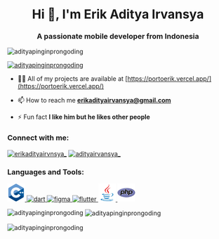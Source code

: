 <h1 align="center">Hi 👋, I'm Erik Aditya Irvansya</h1>
<h3 align="center">A passionate mobile developer from Indonesia</h3>

<p align="left"> <img src="https://komarev.com/ghpvc/?username=adityapinginprongoding&label=Profile%20views&color=0e75b6&style=flat" alt="adityapinginprongoding" /> </p>

<p align="left"> <a href="https://github.com/ryo-ma/github-profile-trophy"><img src="https://github-profile-trophy.vercel.app/?username=adityapinginprongoding" alt="adityapinginprongoding" /></a> </p>

- 👨‍💻 All of my projects are available at [https://portoerik.vercel.app/](https://portoerik.vercel.app/)

- 📫 How to reach me **erikadityairvansya@gmail.com**

- ⚡ Fun fact **I like him but he likes other people**

<h3 align="left">Connect with me:</h3>
<p align="left">
<a href="https://instagram.com/erikadityairvnsya_" target="blank"><img align="center" src="https://raw.githubusercontent.com/rahuldkjain/github-profile-readme-generator/master/src/images/icons/Social/instagram.svg" alt="erikadityairvnsya_" height="30" width="40" /></a>
<a href="https://discord.gg/adityairvansya_" target="blank"><img align="center" src="https://raw.githubusercontent.com/rahuldkjain/github-profile-readme-generator/master/src/images/icons/Social/discord.svg" alt="adityairvansya_" height="30" width="40" /></a>
</p>

<h3 align="left">Languages and Tools:</h3>
<p align="left"> <a href="https://www.w3schools.com/cpp/" target="_blank" rel="noreferrer"> <img src="https://raw.githubusercontent.com/devicons/devicon/master/icons/cplusplus/cplusplus-original.svg" alt="cplusplus" width="40" height="40"/> </a> <a href="https://dart.dev" target="_blank" rel="noreferrer"> <img src="https://www.vectorlogo.zone/logos/dartlang/dartlang-icon.svg" alt="dart" width="40" height="40"/> </a> <a href="https://www.figma.com/" target="_blank" rel="noreferrer"> <img src="https://www.vectorlogo.zone/logos/figma/figma-icon.svg" alt="figma" width="40" height="40"/> </a> <a href="https://flutter.dev" target="_blank" rel="noreferrer"> <img src="https://www.vectorlogo.zone/logos/flutterio/flutterio-icon.svg" alt="flutter" width="40" height="40"/> </a> <a href="https://www.java.com" target="_blank" rel="noreferrer"> <img src="https://raw.githubusercontent.com/devicons/devicon/master/icons/java/java-original.svg" alt="java" width="40" height="40"/> </a> <a href="https://www.php.net" target="_blank" rel="noreferrer"> <img src="https://raw.githubusercontent.com/devicons/devicon/master/icons/php/php-original.svg" alt="php" width="40" height="40"/> </a> </p>

<p><img align="left" src="https://github-readme-stats.vercel.app/api/top-langs?username=adityapinginprongoding&show_icons=true&locale=en&layout=compact" alt="adityapinginprongoding" /></p>

<p>&nbsp;<img align="center" src="https://github-readme-stats.vercel.app/api?username=adityapinginprongoding&show_icons=true&locale=en" alt="adityapinginprongoding" /></p>

<p><img align="center" src="https://github-readme-streak-stats.herokuapp.com/?user=adityapinginprongoding&" alt="adityapinginprongoding" /></p>
